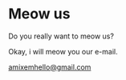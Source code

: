 # Meow us

Do you really want to meow us? 

Okay, i will meow you our e-mail. 

amixemhello@gmail.com
